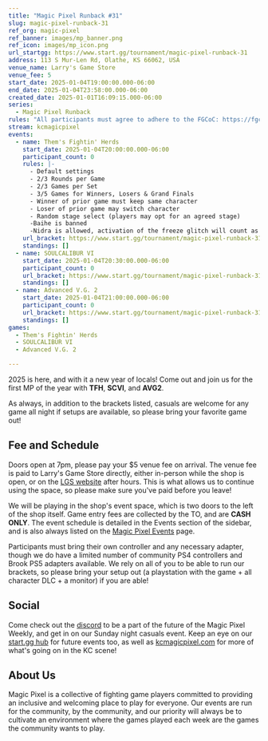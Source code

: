 ```yaml
---
title: "Magic Pixel Runback #31"
slug: magic-pixel-runback-31
ref_org: magic-pixel
ref_banner: images/mp_banner.png
ref_icon: images/mp_icon.png
url_startgg: https://www.start.gg/tournament/magic-pixel-runback-31
address: 113 S Mur-Len Rd, Olathe, KS 66062, USA
venue_name: Larry's Game Store
venue_fee: 5
start_date: 2025-01-04T19:00:00.000-06:00
end_date: 2025-01-04T23:58:00.000-06:00
created_date: 2025-01-01T16:09:15.000-06:00
series:
  - Magic Pixel Runback
rules: "All participants must agree to adhere to the FGCoC: https://fgcoc.com/"
stream: kcmagicpixel
events:
  - name: Them's Fightin' Herds
    start_date: 2025-01-04T20:00:00.000-06:00
    participant_count: 0
    rules: |-
      - Default settings
      - 2/3 Rounds per Game
      - 2/3 Games per Set
      - 3/5 Games for Winners, Losers & Grand Finals
      - Winner of prior game must keep same character
      - Loser of prior game may switch character
      - Random stage select (players may opt for an agreed stage)
      -Baihe is banned
      -Nidra is allowed, activation of the freeze glitch will count as a loss
    url_bracket: https://www.start.gg/tournament/magic-pixel-runback-31/events/them-s-fightin-herds/brackets/1853084/2731896
    standings: []
  - name: SOULCALIBUR VI
    start_date: 2025-01-04T20:30:00.000-06:00
    participant_count: 0
    url_bracket: https://www.start.gg/tournament/magic-pixel-runback-31/events/soulcalibur-vi/brackets/1853083/2731895
    standings: []
  - name: Advanced V.G. 2
    start_date: 2025-01-04T21:00:00.000-06:00
    participant_count: 0
    url_bracket: https://www.start.gg/tournament/magic-pixel-runback-31/events/advanced-v-g-2/brackets/1853093/2731905
    standings: []
games:
  - Them's Fightin' Herds
  - SOULCALIBUR VI
  - Advanced V.G. 2

---
```


2025 is here, and with it a new year of locals! Come out and join us for the first MP of the year with **TFH**, **SCVI**, and **AVG2**.

As always, in addition to the brackets listed, casuals are welcome for any game all night if setups are available, so please bring your favorite game out! 

## Fee and Schedule

Doors open at 7pm, please pay your $5 venue fee on arrival. The venue fee is paid to Larry's Game Store directly, either in-person while the shop is open, or on the [LGS website](https://www.larrysgamestore.com/products/kc-magic-pixel-5) after hours. This is what allows us to continue using the space, so please make sure you've paid before you leave!

We will be playing in the shop's event space, which is two doors to the left of the shop itself. Game entry fees are collected by the TO, and are **CASH ONLY**. The event schedule is detailed in the Events section of the sidebar, and is also always listed on the [Magic Pixel Events](https://kcmagicpixel.com/events/) page.

Participants must bring their own controller and any necessary adapter, though we do have a limited number of community PS4 controllers and Brook PS5 adapters available. We rely on all of you to be able to run our brackets, so please bring your setup out (a playstation with the game + all character DLC + a monitor) if you are able!  

## Social

Come check out the [discord](https://discord.gg/jkmn6CVrrQ) to be a part of the future of the Magic Pixel Weekly, and get in on our Sunday night casuals event. Keep an eye on our [start.gg hub](https://www.start.gg/hub/magic-pixel) for future events too, as well as [kcmagicpixel.com](https://kcmagicpixel.com) for more of what's going on in the KC scene!

## About Us

Magic Pixel is a collective of fighting game players committed to providing an inclusive and welcoming place to play for everyone. Our events are run for the community, by the community, and our priority will always be to cultivate an environment where the games played each week are the games the community wants to play.
  